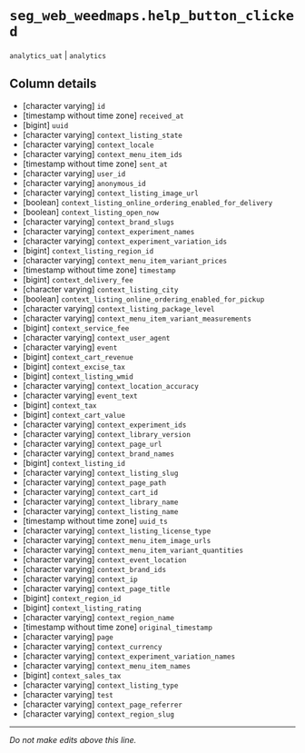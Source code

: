 # `seg_web_weedmaps.help_button_clicked`
`analytics_uat` | `analytics`

## Column details
* [character varying] `id`
* [timestamp without time zone] `received_at`
* [bigint]    `uuid`
* [character varying] `context_listing_state`
* [character varying] `context_locale`
* [character varying] `context_menu_item_ids`
* [timestamp without time zone] `sent_at`
* [character varying] `user_id`
* [character varying] `anonymous_id`
* [character varying] `context_listing_image_url`
* [boolean]   `context_listing_online_ordering_enabled_for_delivery`
* [boolean]   `context_listing_open_now`
* [character varying] `context_brand_slugs`
* [character varying] `context_experiment_names`
* [character varying] `context_experiment_variation_ids`
* [bigint]    `context_listing_region_id`
* [character varying] `context_menu_item_variant_prices`
* [timestamp without time zone] `timestamp`
* [bigint]    `context_delivery_fee`
* [character varying] `context_listing_city`
* [boolean]   `context_listing_online_ordering_enabled_for_pickup`
* [character varying] `context_listing_package_level`
* [character varying] `context_menu_item_variant_measurements`
* [bigint]    `context_service_fee`
* [character varying] `context_user_agent`
* [character varying] `event`
* [bigint]    `context_cart_revenue`
* [bigint]    `context_excise_tax`
* [bigint]    `context_listing_wmid`
* [character varying] `context_location_accuracy`
* [character varying] `event_text`
* [bigint]    `context_tax`
* [bigint]    `context_cart_value`
* [character varying] `context_experiment_ids`
* [character varying] `context_library_version`
* [character varying] `context_page_url`
* [character varying] `context_brand_names`
* [bigint]    `context_listing_id`
* [character varying] `context_listing_slug`
* [character varying] `context_page_path`
* [character varying] `context_cart_id`
* [character varying] `context_library_name`
* [character varying] `context_listing_name`
* [timestamp without time zone] `uuid_ts`
* [character varying] `context_listing_license_type`
* [character varying] `context_menu_item_image_urls`
* [character varying] `context_menu_item_variant_quantities`
* [character varying] `context_event_location`
* [character varying] `context_brand_ids`
* [character varying] `context_ip`
* [character varying] `context_page_title`
* [bigint]    `context_region_id`
* [bigint]    `context_listing_rating`
* [character varying] `context_region_name`
* [timestamp without time zone] `original_timestamp`
* [character varying] `page`
* [character varying] `context_currency`
* [character varying] `context_experiment_variation_names`
* [character varying] `context_menu_item_names`
* [bigint]    `context_sales_tax`
* [character varying] `context_listing_type`
* [character varying] `test`
* [character varying] `context_page_referrer`
* [character varying] `context_region_slug`

-------------------------------------------------------------------------------
*Do not make edits above this line.*
